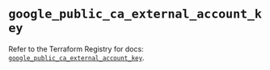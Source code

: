 # `google_public_ca_external_account_key`

Refer to the Terraform Registry for docs: [`google_public_ca_external_account_key`](https://registry.terraform.io/providers/hashicorp/google-beta/6.14.1/docs/resources/google_public_ca_external_account_key).
